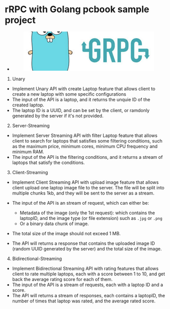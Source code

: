# rRPC with Golang pcbook sample project
  *  <div style="text-align: center"><img src="./grpc-golang.jpeg" alt="logo" /> <div>

1. Unary 
* Implement Unary API with create Laptop feature that allows client to create a new laptop with some specific configurations
* The input of the API is a laptop, and it returns the unquie ID of the created laptop.
* The laptop ID is a UUID, and can be set by the client, or ramdonly generated by the server if it's not provided.

2. Server-Streaming
* Implement Server Streaming API with filter Laptop feature that allows client to search for laptops that satisfies some filtering conditions, such as the maximum price, minimum cores, minimum CPU frequency and minimum RAM.
* The input of the API is the filtering conditions, and it returns a stream of laptops that satisfy the conditions.

3. Client-Streaming
* Implement Client Streaming API with upload image feature that allows client upload one laptop image file to the server. The file will be split into multiple chunks 1kb, and they will be sent to the server as a stream.
* The input of the API is an stream of request, which can either be:
  - Metadata of the image (only the 1st request): which contains the laptopID, and the image type (or file extension) such as ```.jpg``` or ```.png```
  - Or a binary data chunk of image.
* The total size of the image should not exceed 1 MB.

* The API will returns a response that contains the uploaded image ID (random UUID generated by the server) and the total size of the image.

4. Bidirectional-Streaming
* Implement Bidirectional Streaming API with rating features that allows client to rate multiple laptops, each with a score between 1 to 10, and get back the average rating score for each of them.
* The input of the API is a stream of requests, each with a laptop ID and a score.
* The API will returns a stream of responses, each contains a laptopID, the number of times that laptop was rated, and the average rated score.
